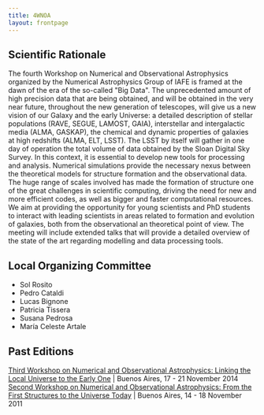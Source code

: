 ```yaml
---
title: 4WNOA
layout: frontpage
---
```


## Scientific Rationale 

The fourth Workshop on Numerical and Observational Astrophysics organized by
the Numerical Astrophysics Group of IAFE is framed at the dawn of the era of
the so-called "Big Data". The unprecedented amount of high precision data that
are being obtained, and will be obtained in the very near future, throughout
the new generation of telescopes, will give us a new vision of our Galaxy and
the early Universe: a detailed description of stellar populations (RAVE, SEGUE,
LAMOST, GAIA), interstellar and intergalactic media (ALMA, GASKAP), the
chemical and dynamic properties of galaxies at high redshifts (ALMA, ELT,
LSST). The LSST by itself will gather in one day of operation the total volume
of data obtained by the Sloan Digital Sky Survey. In this context, it is
essential to develop new tools for processing and analysis. Numerical
simulations provide the necessary nexus between the theoretical models for
structure formation and the observational data. The huge range of scales
involved has made the formation of structure one of the great challenges in
scientific computing, driving the need for new and more efficient codes, as
well as bigger and faster computational resources. We aim at providing the
opportunity for young scientists and PhD students to interact with leading
scientists in areas related to formation and evolution of galaxies, both from
the observational an theoretical point of view. The meeting will include
extended talks that will provide a detailed overview of the state of the art
regarding modelling and data processing tools.

## Local Organizing Committee
- Sol Rosito
- Pedro Cataldi
- Lucas Bignone
- Patricia Tissera
- Susana Pedrosa
- María Celeste Artale

## Past Editions

[Third Workshop on Numerical and Observational Astrophysics: Linking the Local Universe to the Early One](http://www.iafe.uba.ar/AstroNum/html/workshop2014/index.html) | Buenos Aires, 17 - 21 November 2014
[Second Workshop on Numerical and Observational Astrophysics: From the First Structures to the Universe Today](http://www.iafe.uba.ar/AstroNum/html/workshop2011/w2011.html) | Buenos Aires, 14 - 18 November 2011
